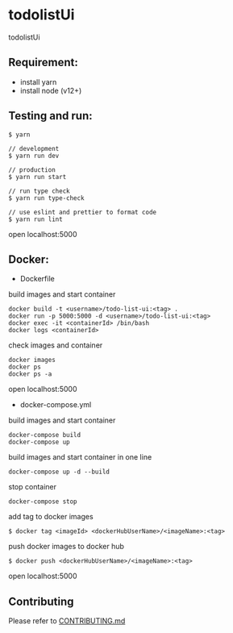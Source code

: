 # todolistUi

todolistUi

## Requirement:
 - install yarn
 - install node (v12+)

## Testing and run:
```
$ yarn

// development
$ yarn run dev

// production
$ yarn run start

// run type check
$ yarn run type-check

// use eslint and prettier to format code
$ yarn run lint
```

open localhost:5000

## Docker:

- Dockerfile

build images and start container
```
docker build -t <username>/todo-list-ui:<tag> .
docker run -p 5000:5000 -d <username>/todo-list-ui:<tag>
docker exec -it <containerId> /bin/bash
docker logs <containerId>
```

check images and container
```
docker images
docker ps
docker ps -a
```

open localhost:5000

- docker-compose.yml

build images and start container
```
docker-compose build
docker-compose up
```

build images and start container in one line
```
docker-compose up -d --build
```

stop container
```
docker-compose stop
```

add tag to docker images
```
$ docker tag <imageId> <dockerHubUserName>/<imageName>:<tag>
```

push docker images to docker hub
```
$ docker push <dockerHubUserName>/<imageName>:<tag>
```

open localhost:5000

## Contributing

Please refer to [CONTRIBUTING.md](https://github.com/yeukfei02/todolistUi/blob/master/CONTRIBUTING.md)